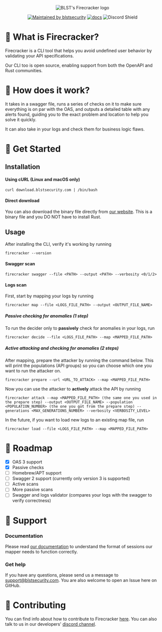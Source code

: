 
<div align="center">
  <img src="https://www.blstsecurity.com/assets/images/cli/logo.png" alt="BLST's Firecracker logo"/>

[![Maintained by blstsecurity](https://img.shields.io/badge/maintained%20by-blst%20security-4F46E5)](https://www.blstsecurity.com/) [![docs](https://img.shields.io/badge/docs-passing-brightgreen)](https://www.blstsecurity.com/firecracker/Documentation)
![Discord Shield](https://discordapp.com/api/guilds/914846937327497307/widget.png?style=shield)
</div>

# 🧨 What is Firecracker?
Firecracker is a CLI tool that helps you avoid undefined user behavior by validating your API specifications.

Our CLI too is open source, enabling support from both the OpenAPI and Rust communities.

# 🔨 How does it work?
It takes in a swagger file, runs a series of checks on it to make sure everything is on par with the OAS, and outputs a detailed table with any alerts found, guiding you to the exact problem and location to help you solve it quickly.

It can also take in your logs and check them for business logic flaws.

# 🐾 Get Started
## Installation
#### Using cURL (Linux and macOS only)
```
curl download.blstsecurity.com | /bin/bash
```

#### Direct download
You can also download the binary file directly from [our website](https://www.blstsecurity.com/firecracker).
This is a binary file and you DO NOT have to install Rust.

## Usage
After installing the CLI, verify it's working by running
```
firecracker --version
```

#### Swagger scan
```
firecracker swagger --file <PATH> --output <PATH> --verbosity <0/1/2>
```

#### Logs scan
First, start by mapping your logs by running
```
firecracker map --file <LOGS_FILE_PATH> --output <OUTPUT_FILE_NAME>
```
##### Passive checking for anomalies (1 step)
To run the decider only to **passively** check for anomalies in your logs, run
```
firecracker decide --file <LOGS_FILE_PATH> --map <MAPPED_FILE_PATH>
```
##### Active attacking and checking for anomalies (2 steps)
After mapping, prepare the attacker by running the command below.
This will print the populations (API groups) so you can choose which one you want to run the attacker on.
```
firecracker prepare --url <URL_TO_ATTACK> --map <MAPPED_FILE_PATH>
```
Now you can use the attacker to **actively** attack the API by running
```
firecracker attack --map <MAPPED_FILE_PATH> (the same one you used in the prepare step) --output <OUTPUT_FILE_NAME> --population <POPULATION_NUMBER> (the one you got from the prepare step) --generations <MAX_GENERATIONS_NUMBER> --verbosity <VERBOSITY_LEVEL>
```
In the future, if you want to load new logs to an existing map file, run
```
firecracker load --file <LOGS_FILE_PATH> --map <MAPPED_FILE_PATH>
```
# 🚧 Roadmap

 - [x] OAS 3 support
 - [x] Passive checks
 - [ ] Homebrew/APT support
 - [ ] Swagger 2 support (currently only version 3 is supported)
 - [ ] Active scans
 - [ ] More passive scans
 - [ ] Swagger and logs validator (compares your logs with the swagger to verify correctness)

# 💪 Support
### Documentation
Please read [our documentation](https://www.blstsecurity.com/firecracker/Documentation) to understand the format of sessions our mapper needs to function correctly.

### Get help
If you have any questions, please send us a message to [support@blstsecurity.com](mailto:support@blstsecurity.com).
You are also welcome to open an Issue here on GitHub.

# 🤝 Contributing
You can find info about how to contribute to Firecracker [here](https://github.com/blst-security/firecracker/blob/main/CONTRIBUTING.md).
You can also talk to us in our developers' [discord channel](https://discord.gg/WdHhv4DqwU).
